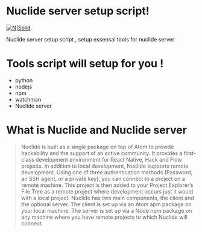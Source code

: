 # Nuclide server setup script!

[![N|Solid](https://nuclide.io/static/favicon.png)](https://nuclide.io) 

Nuclide server setup script , setup essensal tools for nuclide server


# Tools script will setup for you !

  - python
  - nodejs
  - npm
  - watchman
  - Nuclide server
  
#  What is Nuclide and Nuclide server
> Nuclide is built as a single package on top of Atom to provide hackability and the support of an active community.
It provides a first-class development environment for React Native, Hack and Flow projects.
> In addition to local development, Nuclide supports remote development. Using one of three authentication methods (Password, an SSH agent, or a private key), you can connect to a project on a remote machine. This project is then added to your Project Explorer’s File Tree as a remote project where development occurs just it would with a local project.
> Nuclide has two main components, the client and the optional server. The client is set up via an Atom apm package on your local machine. The server is set up via a Node npm package on any machine where you have remote projects to which Nuclide will connect.
